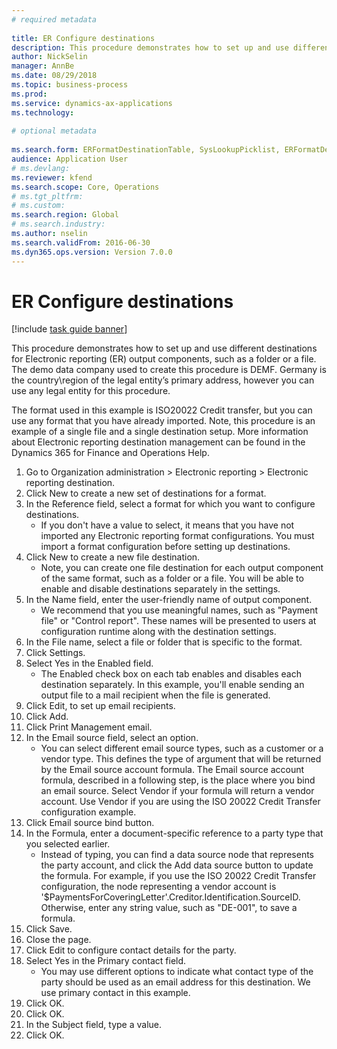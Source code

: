 ```yaml
--- 
# required metadata 
 
title: ER Configure destinations
description: This procedure demonstrates how to set up and use different destinations for Electronic reporting (ER) output components, such as a folder or a file. 
author: NickSelin
manager: AnnBe 
ms.date: 08/29/2018
ms.topic: business-process 
ms.prod:  
ms.service: dynamics-ax-applications 
ms.technology:  
 
# optional metadata 
 
ms.search.form: ERFormatDestinationTable, SysLookupPicklist, ERFormatDestinationSettings, ERFormatDestinationEmailSettings, ERExpressionDesignerFormula, SRSPrintDestinationTokens   
audience: Application User 
# ms.devlang:  
ms.reviewer: kfend
ms.search.scope: Core, Operations 
# ms.tgt_pltfrm:  
# ms.custom:  
ms.search.region: Global
# ms.search.industry: 
ms.author: nselin
ms.search.validFrom: 2016-06-30 
ms.dyn365.ops.version: Version 7.0.0 
---
```

# ER Configure destinations

[!include [task guide banner](../../includes/task-guide-banner.md)]

This procedure demonstrates how to set up and use different destinations for Electronic reporting (ER) output components, such as a folder or a file. The demo data company used to create this procedure is DEMF. Germany is the country\region of the legal entity’s primary address, however you can use any legal entity for this procedure. 

The format used in this example is ISO20022 Credit transfer, but you can use any format that you have already imported. Note, this procedure is an example of a single file and a single destination setup. More information about Electronic reporting destination management can be found in the Dynamics 365 for Finance and Operations Help.

1. Go to Organization administration > Electronic reporting > Electronic reporting destination.
2. Click New to create a new set of destinations for a format.
3. In the Reference field, select a format for which you want to configure destinations.
    * If you don't have a value to select, it means that you have not imported any Electronic reporting format configurations. You must import a format configuration before setting up destinations.  
4. Click New to create a new file destination.
    * Note, you can create one file destination for each output component of the same format, such as a folder or a file. You will be able to enable and disable destinations separately in the settings.  
5. In the Name field, enter the user-friendly name of output component.
    * We recommend that you use meaningful names, such as "Payment file" or "Control report". These names will be presented to users at configuration runtime along with the destination settings.  
6. In the File name, select a file or folder that is specific to the format.
7. Click Settings.
8. Select Yes in the Enabled field.
    * The Enabled check box on each tab enables and disables each destination separately. In this example, you'll enable sending an output file to a mail recipient when the file is generated.  
9. Click Edit, to set up email recipients.
10. Click Add.
11. Click Print Management email.
12. In the Email source  field, select an option.
    * You can select different email source types, such as a customer or a vendor type. This defines the type of argument that will be returned by the Email source account formula. The Email source account formula, described in a following step, is the place where you bind an email source. Select Vendor if your formula will return a vendor account. Use Vendor if you are using the ISO 20022 Credit Transfer configuration example.  
13. Click Email source bind button.
14. In the Formula, enter a document-specific reference to a party type that you selected earlier.
    * Instead of typing, you can find a data source node that represents the party account, and click the Add data source button to update the formula. For example, if you use the ISO 20022 Credit Transfer configuration, the node representing a vendor account is '$PaymentsForCoveringLetter'.Creditor.Identification.SourceID. Otherwise, enter any string value, such as "DE-001", to save a formula.  
15. Click Save.
16. Close the page.
17. Click Edit to configure contact details for the party.
18. Select Yes in the Primary contact field.
    * You may use different options to indicate what contact type of the party should be used as an email address for this destination. We use primary contact in this example.  
19. Click OK.
20. Click OK.
21. In the Subject field, type a value.
22. Click OK.

